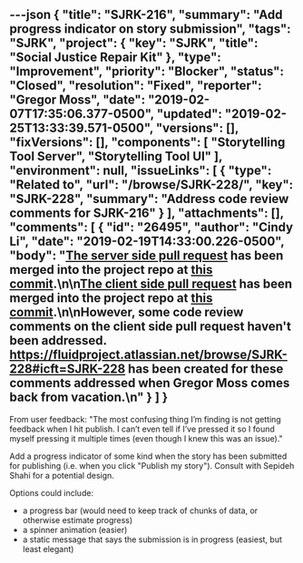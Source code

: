 ---json
{
  "title": "SJRK-216",
  "summary": "Add progress indicator on story submission",
  "tags": "SJRK",
  "project": {
    "key": "SJRK",
    "title": "Social Justice Repair Kit"
  },
  "type": "Improvement",
  "priority": "Blocker",
  "status": "Closed",
  "resolution": "Fixed",
  "reporter": "Gregor Moss",
  "date": "2019-02-07T17:35:06.377-0500",
  "updated": "2019-02-25T13:33:39.571-0500",
  "versions": [],
  "fixVersions": [],
  "components": [
    "Storytelling Tool Server",
    "Storytelling Tool UI"
  ],
  "environment": null,
  "issueLinks": [
    {
      "type": "Related to",
      "url": "/browse/SJRK-228/",
      "key": "SJRK-228",
      "summary": "Address code review comments for SJRK-216"
    }
  ],
  "attachments": [],
  "comments": [
    {
      "id": "26495",
      "author": "Cindy Li",
      "date": "2019-02-19T14:33:00.226-0500",
      "body": "[The server side pull request](https://github.com/fluid-project/sjrk-story-telling-server/pull/14) has been merged into the project repo at [this commit](https://github.com/fluid-project/sjrk-story-telling-server/commit/c0543b572b7c1ddbc8953abd90556dcbb880f4d0).\n\n[The client side pull request](https://github.com/fluid-project/sjrk-story-telling/pull/16) has been merged into the project repo at [this commit](https://github.com/cindyli/sjrk-story-telling/commit/0a595a6bc6b44dd86a391858eee109bb0d277d6f).\n\nHowever, some code review comments on the client side pull request haven't been addressed. <https://fluidproject.atlassian.net/browse/SJRK-228#icft=SJRK-228> has been created for these comments addressed when Gregor Moss comes back from vacation.\n"
    }
  ]
}
---
From user feedback: "The most confusing thing I’m finding is not getting feedback when I hit publish. I can’t even tell if I’ve pressed it so I found myself pressing it multiple times (even though I knew this was an issue)."

Add a progress indicator of some kind when the story has been submitted for publishing (i.e. when you click "Publish my story"). Consult with Sepideh Shahi for a potential design.

Options could include:

* a progress bar (would need to keep track of chunks of data, or otherwise estimate progress)
* a spinner animation (easier)
* a static message that says the submission is in progress (easiest, but least elegant)

        